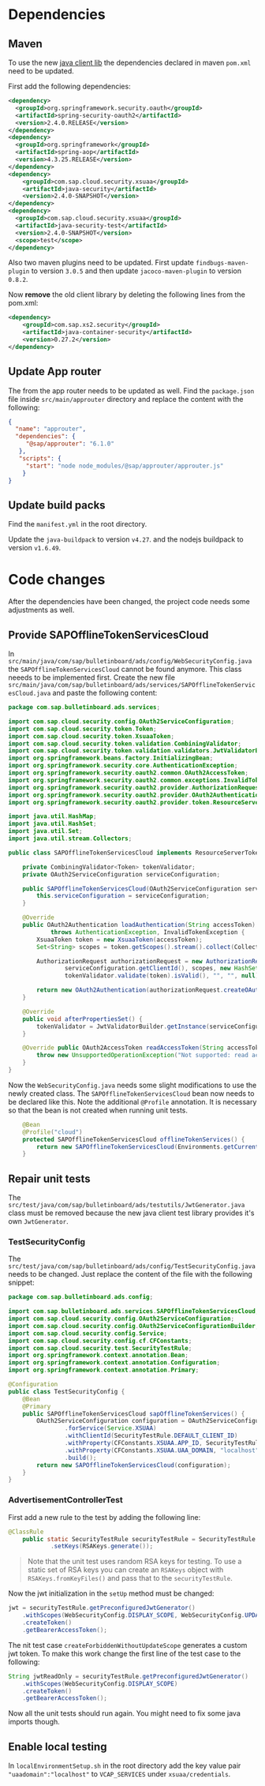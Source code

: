 
# Dependencies

## Maven
To use the new [java client lib](https://github.com/SAP/cloud-security-xsuaa-integration/) the dependencies declared in maven `pom.xml` need to be updated.

First add the following dependencies:
```xml
<dependency>
  <groupId>org.springframework.security.oauth</groupId>
  <artifactId>spring-security-oauth2</artifactId>
  <version>2.4.0.RELEASE</version>
</dependency>
<dependency>
  <groupId>org.springframework</groupId>
  <artifactId>spring-aop</artifactId>
  <version>4.3.25.RELEASE</version>
</dependency>
<dependency>
    <groupId>com.sap.cloud.security.xsuaa</groupId>
	<artifactId>java-security</artifactId>
	<version>2.4.0-SNAPSHOT</version>
</dependency>
<dependency>
  <groupId>com.sap.cloud.security.xsuaa</groupId>
  <artifactId>java-security-test</artifactId>
  <version>2.4.0-SNAPSHOT</version>
  <scope>test</scope>
</dependency>
```
Also two maven plugins need to be updated. First update `findbugs-maven-plugin` to version `3.0.5` and then update `jacoco-maven-plugin` to version `0.8.2`.

Now **remove** the old client library by deleting the following lines from the pom.xml:
```xml
<dependency>
    <groupId>com.sap.xs2.security</groupId>
	<artifactId>java-container-security</artifactId>
	<version>0.27.2</version>
</dependency>
```
<!-- Also remove the org.springframework.amqp:spring-rabbit dependency -->

## Update App router
The  from the app router needs to be updated as well. Find the `package.json` file inside 
`src/main/approuter` directory and replace the content with the following:
```json
{
  "name": "approuter",
  "dependencies": {
     "@sap/approuter": "6.1.0"
   },
   "scripts": {
     "start": "node node_modules/@sap/approuter/approuter.js"
    }
}
```

## Update build packs
Find the `manifest.yml` in the root directory.

Update the `java-buildpack` to version `v4.27`.
and the nodejs buildpack to version `v1.6.49`.


# Code changes
After the dependencies have been changed, the project code needs some adjustments as well.

## Provide SAPOfflineTokenServicesCloud
In `src/main/java/com/sap/bulletinboard/ads/config/WebSecurityConfig.java` the `SAPOfflineTokenServicesCloud` cannot be found anymore. This class neeeds to be implemented first. Create the new file `src/main/java/com/sap/bulletinboard/ads/services/SAPOfflineTokenServicesCloud.java` and paste the following content:
```java
package com.sap.bulletinboard.ads.services;

import com.sap.cloud.security.config.OAuth2ServiceConfiguration;
import com.sap.cloud.security.token.Token;
import com.sap.cloud.security.token.XsuaaToken;
import com.sap.cloud.security.token.validation.CombiningValidator;
import com.sap.cloud.security.token.validation.validators.JwtValidatorBuilder;
import org.springframework.beans.factory.InitializingBean;
import org.springframework.security.core.AuthenticationException;
import org.springframework.security.oauth2.common.OAuth2AccessToken;
import org.springframework.security.oauth2.common.exceptions.InvalidTokenException;
import org.springframework.security.oauth2.provider.AuthorizationRequest;
import org.springframework.security.oauth2.provider.OAuth2Authentication;
import org.springframework.security.oauth2.provider.token.ResourceServerTokenServices;

import java.util.HashMap;
import java.util.HashSet;
import java.util.Set;
import java.util.stream.Collectors;

public class SAPOfflineTokenServicesCloud implements ResourceServerTokenServices, InitializingBean {

	private CombiningValidator<Token> tokenValidator;
	private OAuth2ServiceConfiguration serviceConfiguration;

	public SAPOfflineTokenServicesCloud(OAuth2ServiceConfiguration serviceConfiguration) {
		this.serviceConfiguration = serviceConfiguration;
	}

	@Override
	public OAuth2Authentication loadAuthentication(String accessToken)
			throws AuthenticationException, InvalidTokenException {
		XsuaaToken token = new XsuaaToken(accessToken);
		Set<String> scopes = token.getScopes().stream().collect(Collectors.toSet());

		AuthorizationRequest authorizationRequest = new AuthorizationRequest(new HashMap<>(), null,
				serviceConfiguration.getClientId(), scopes, new HashSet<>(), null,
				tokenValidator.validate(token).isValid(), "", "", null);

		return new OAuth2Authentication(authorizationRequest.createOAuth2Request(), null);
	}

	@Override
	public void afterPropertiesSet() {
		tokenValidator = JwtValidatorBuilder.getInstance(serviceConfiguration).build();
	}

	@Override public OAuth2AccessToken readAccessToken(String accessToken) {
		throw new UnsupportedOperationException("Not supported: read access token");
	}
}
```
Now the `WebSecurityConfig.java` needs some slight modifications to use the newly created class. The `SAPOfflineTokenServicesCloud` bean now needs to be declared like this. Note the additional `@Profile` annotation. It is necessary so that the bean is not created when running unit tests.

```java
    @Bean
    @Profile("cloud")
    protected SAPOfflineTokenServicesCloud offlineTokenServices() {
        return new SAPOfflineTokenServicesCloud(Environments.getCurrent().getXsuaaConfiguration());
    }
```

## Repair unit tests
The `src/test/java/com/sap/bulletinboard/ads/testutils/JwtGenerator.java` class must be removed because the new java client test library provides it's own `JwtGenerator`.

### TestSecurityConfig
The `src/test/java/com/sap/bulletinboard/ads/config/TestSecurityConfig.java` needs to be changed. Just replace the content of the file with the following snippet: 
```java 
package com.sap.bulletinboard.ads.config;

import com.sap.bulletinboard.ads.services.SAPOfflineTokenServicesCloud;
import com.sap.cloud.security.config.OAuth2ServiceConfiguration;
import com.sap.cloud.security.config.OAuth2ServiceConfigurationBuilder;
import com.sap.cloud.security.config.Service;
import com.sap.cloud.security.config.cf.CFConstants;
import com.sap.cloud.security.test.SecurityTestRule;
import org.springframework.context.annotation.Bean;
import org.springframework.context.annotation.Configuration;
import org.springframework.context.annotation.Primary;

@Configuration
public class TestSecurityConfig {
	@Bean
	@Primary
	public SAPOfflineTokenServicesCloud sapOfflineTokenServices() {
		OAuth2ServiceConfiguration configuration = OAuth2ServiceConfigurationBuilder
				.forService(Service.XSUAA)
				.withClientId(SecurityTestRule.DEFAULT_CLIENT_ID)
				.withProperty(CFConstants.XSUAA.APP_ID, SecurityTestRule.DEFAULT_APP_ID)
				.withProperty(CFConstants.XSUAA.UAA_DOMAIN, "localhost")
				.build();
		return new SAPOfflineTokenServicesCloud(configuration);
	}
}
```

### AdvertisementControllerTest

First add a new rule to the test by adding the following line: 
```java
@ClassRule
    public static SecurityTestRule securityTestRule = SecurityTestRule.getInstance(Service.XSUAA)
            .setKeys(RSAKeys.generate());
```

> Note that the unit test uses random RSA keys for testing. To use a static set of RSA keys you can create an `RSAKeys` object with `RSAKeys.fromKeyFiles()` and pass that to the 
`securityTestRule`.

<!-- 
	static {
		try {
			keys = RSAKeys.fromKeyFiles("src/test/resources/publicKey.txt", "src/test/resources/privateKey.txt");
		} catch (Exception e) {
            throw new RuntimeException(e);
		}
	}
    @ClassRule
    public static SecurityTestRule securityTestRule = SecurityTestRule.getInstance(Service.XSUAA).setKeys(keys);
-->

Now the jwt initialization in the `setUp` method must be changed:

```java
jwt = securityTestRule.getPreconfiguredJwtGenerator()
    .withScopes(WebSecurityConfig.DISPLAY_SCOPE, WebSecurityConfig.UPDATE_SCOPE)
    .createToken()
    .getBearerAccessToken();

```
The nit test case `createForbiddenWithoutUpdateScope` generates a custom jwt token. To make this work change the first line of the test case to the following: 

```java
String jwtReadOnly = securityTestRule.getPreconfiguredJwtGenerator()
    .withScopes(WebSecurityConfig.DISPLAY_SCOPE)
    .createToken()
    .getBearerAccessToken();
```

Now all the unit tests should run again. You might need to fix some java imports though.


<!-- 
Remove the following files:
CloudRabbitConfig.java
StatisticsListener.java
MockRabbitConfig.java
StatisticsServiceClient.java

In `SpringBootActuatorConfig` remove the `RabbitAutoConfiguration.class` autoconfiguration.

In `AdvertisementController` remove the 
`StatisticsServiceClient` injection, the field and all the field usages.

-->

## Enable local testing
In `localEnvironmentSetup.sh` in the root directory add the key value pair `"uaadomain":"localhost"` to `VCAP_SERVICES` under `xsuaa/credentials`.
